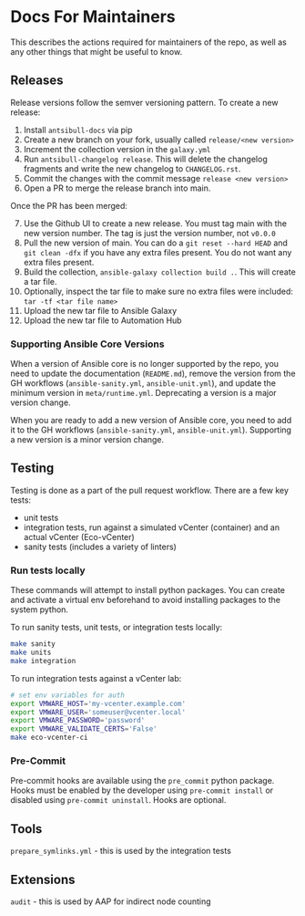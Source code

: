 # Docs For Maintainers

This describes the actions required for maintainers of the repo, as well as any other things that might be useful to know.

## Releases

Release versions follow the semver versioning pattern. To create a new release:

1. Install `antsibull-docs` via pip
2. Create a new branch on your fork, usually called `release/<new version>`
3. Increment the collection version in the `galaxy.yml`
4. Run `antsibull-changelog release`. This will delete the changelog fragments and write the new changelog to `CHANGELOG.rst`.
5. Commit the changes with the commit message `release <new version>`
6. Open a PR to merge the release branch into main.

Once the PR has been merged:

7. Use the Github UI to create a new release. You must tag main with the new version number. The tag is just the version number, not `v0.0.0`
8. Pull the new version of main. You can do a `git reset --hard HEAD` and `git clean -dfx` if you have any extra files present. You do not want any extra files present.
9. Build the collection, `ansible-galaxy collection build .`. This will create a tar file.
10. Optionally, inspect the tar file to make sure no extra files were included: `tar -tf <tar file name>`
11. Upload the new tar file to Ansible Galaxy
12. Upload the new tar file to Automation Hub

### Supporting Ansible Core Versions

When a version of Ansible core is no longer supported by the repo, you need to update the documentation (`README.md`), remove the version from the GH workflows (`ansible-sanity.yml`, `ansible-unit.yml`), and update the minimum version in `meta/runtime.yml`. Deprecating a version is a major version change.

When you are ready to add a new version of Ansible core, you need to add it to the GH workflows (`ansible-sanity.yml`, `ansible-unit.yml`). Supporting a new version is a minor version change.

## Testing

Testing is done as a part of the pull request workflow. There are a few key tests:
- unit tests
- integration tests, run against a simulated vCenter (container) and an actual vCenter (Eco-vCenter)
- sanity tests (includes a variety of linters)

### Run tests locally

These commands will attempt to install python packages. You can create and activate a virtual env beforehand to avoid installing packages to the system python.

To run sanity tests, unit tests, or integration tests locally:
```bash
make sanity
make units
make integration
```

To run integration tests against a vCenter lab:
```bash
# set env variables for auth
export VMWARE_HOST='my-vcenter.example.com'
export VMWARE_USER='someuser@vcenter.local'
export VMWARE_PASSWORD='password'
export VMWARE_VALIDATE_CERTS='False'
make eco-vcenter-ci
```

### Pre-Commit

Pre-commit hooks are available using the `pre_commit` python package. Hooks must be enabled by the developer using `pre-commit install` or disabled using `pre-commit uninstall`. Hooks are optional.

## Tools

`prepare_symlinks.yml` - this is used by the integration tests

## Extensions

`audit` - this is used by AAP for indirect node counting

